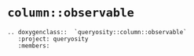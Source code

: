 # `column::observable`

```{eval-rst}
.. doxygenclass::  `queryosity::column::observable`
   :project: queryosity
   :members:
```